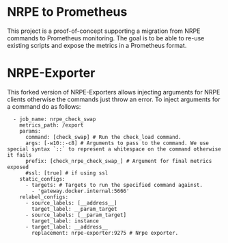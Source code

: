 # NRPE to Prometheus

This project is a proof-of-concept supporting a migration from NRPE commands to Prometheus monitoring. The goal is to be able to re-use existing scripts
and expose the metrics in a Prometheus format.

# NRPE-Exporter

This forked version of NRPE-Exporters allows injecting arguments for NRPE clients otherwise the commands just throw an error. To inject arguments for a command
do as follows:

```
  - job_name: nrpe_check_swap
    metrics_path: /export
    params:
      command: [check_swap] # Run the check_load command.
      args: [-w10::-c8] # Arguments to pass to the command. We use special syntax `::` to represent a whitespace on the command otherwise it fails
      prefix: [check_nrpe_check_swap_] # Argument for final metrics exposed
      #ssl: [true] # if using ssl
    static_configs:
      - targets: # Targets to run the specified command against.
        - 'gateway.docker.internal:5666'
    relabel_configs:
      - source_labels: [__address__]
        target_label: __param_target
      - source_labels: [__param_target]
        target_label: instance
      - target_label: __address__
        replacement: nrpe-exporter:9275 # Nrpe exporter.
```
